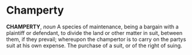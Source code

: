 # Champerty

**CHAMPERTY**, _noun_ A species of maintenance, being a bargain with a plaintiff or defendant, to divide the land or other matter in suit, between them, if they prevail; whereupon the champertor is to carry on the partys suit at his own expense. The purchase of a suit, or of the right of suing.